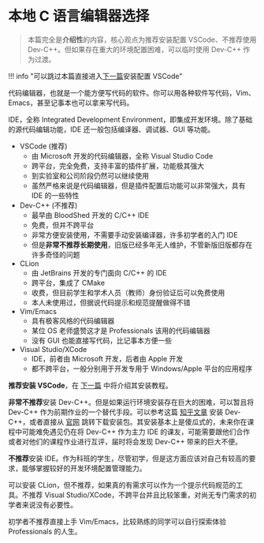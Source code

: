 # 本地 C 语言编辑器选择

> 本篇完全是**介绍性**的内容，核心观点为推荐安装配置 VSCode、不推荐使用 Dev-C++。但如果存在重大的环境配置困难，可以临时使用 Dev-C++ 作为过渡。

!!! info "可以跳过本篇直接进入[下一篇](vsc_install.md)安装配置 VSCode"

代码编辑器，也就是一个能方便写代码的软件。你可以用各种软件写代码，Vim、Emacs，甚至记事本也可以拿来写代码。

IDE，全称 Integrated Development Environment，即集成开发环境。除了基础的源代码编辑功能，IDE 还一般包括编译器、调试器、GUI 等功能。

- VSCode (推荐)
    - 由 Microsoft 开发的代码编辑器，全称 Visual Studio Code
    - 跨平台，完全免费，支持丰富的插件扩展，功能极其强大
    - 到实验室和公司阶段仍然可以继续使用
    - 虽然严格来说是代码编辑器，但是插件配置后功能可以非常强大，具有 IDE 的一些特性
- Dev-C++ (不推荐)
    - 最早由 BloodShed 开发的 C/C++ IDE
    - 免费，但并不跨平台
    - 非常方便安装使用，不需要手动安装编译器，许多初学者的入门 IDE
    - 但是**非常不推荐长期使用**，旧版已经多年无人维护，不管新版旧版都存在许多奇怪的问题
- CLion 
    - 由 JetBrains 开发的专门面向 C/C++ 的 IDE
    - 跨平台，集成了 CMake
    - 收费，但目前学生和学术人员（教师）身份验证后可以免费使用
    - 本人未使用过，但据说代码提示和规范提醒做得不错
- Vim/Emacs
    - 具有极客风格的代码编辑器
    - 某位 OS 老师盛赞这才是 Professionals 该用的代码编辑器
    - 没有 GUI 也能直接写代码，比记事本方便一些
- Visual Studio/XCode
    - IDE，前者由 Microsoft 开发，后者由 Apple 开发
    - 都不跨平台，一般分别用于开发专用于 Windows/Apple 平台的应用程序

**推荐安装 VSCode**，在 [下一篇](vsc_install.md) 中将介绍其安装教程。

**非常不推荐**安装 Dev-C++。但是如果运行环境安装存在巨大的困难，可以暂且将 Dev-C++ 作为前期作业的一个替代手段。可以参考这篇 [知乎文章](https://zhuanlan.zhihu.com/p/88295732?utm_source=qq) 安装 Dev-C++，或者直接从 [官网](https://www.bloodshed.net/) 跳转下载安装包。其安装基本上是傻瓜式的，未来你在课程中可能难免遇见仍在将 Dev-C++ 作为主力 IDE 的课友，可能需要跟他们合作或者对他们的课程作业进行互评，届时将会发现 Dev-C++ 带来的巨大不便。

**不推荐**安装 IDE。作为科班的学生，尽管初学，但是这方面应该对自己有较高的要求，能够掌握较好的开发环境配置管理能力。

可以安装 CLion，但不推荐，如果真的有需求可以作为一个提示代码规范的工具。不推荐 Visual Studio/XCode，不跨平台并且比较笨重，对尚无专门需求的初学者来说没有必要性。

初学者不推荐直接上手 Vim/Emacs，比较熟练的同学可以自行探索体验 Professionals 的人生。